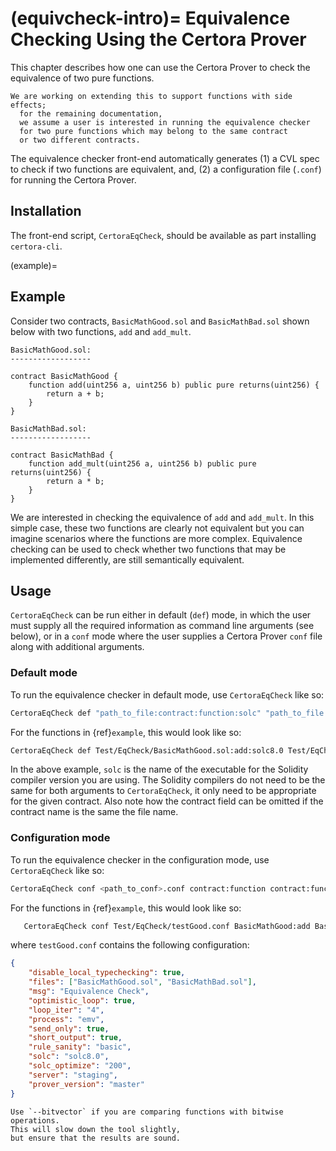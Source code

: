 (equivcheck-intro)=
Equivalence Checking Using the Certora Prover
=================================

This chapter describes how one can use the Certora Prover to
  check the equivalence of two pure functions.

```{note}
We are working on extending this to support functions with side effects;
  for the remaining documentation,
  we assume a user is interested in running the equivalence checker
  for two pure functions which may belong to the same contract
  or two different contracts.
```

The equivalence checker front-end automatically generates (1) a
  CVL spec to check if two functions are equivalent, and, (2) a
  configuration file (`.conf`) for running the Certora Prover.

## Installation

The front-end script, `CertoraEqCheck`,
  should be available as part installing `certora-cli`.


(example)=
## Example

Consider two contracts, `BasicMathGood.sol` and `BasicMathBad.sol` shown
  below with two functions, `add` and `add_mult`.

```
BasicMathGood.sol:
------------------

contract BasicMathGood {
    function add(uint256 a, uint256 b) public pure returns(uint256) {
        return a + b;
    }
}

```

```
BasicMathBad.sol:
------------------

contract BasicMathBad {
    function add_mult(uint256 a, uint256 b) public pure returns(uint256) {
        return a * b;
    }
}
```

We are interested in checking the equivalence of `add` and `add_mult`.
In this simple case, these two functions are clearly not equivalent
  but you can imagine scenarios where
  the functions are more complex.
Equivalence checking can be used to check whether two functions that
  may be implemented differently, are still semantically equivalent.

## Usage

`CertoraEqCheck` can be run either in default (`def`) mode,
 in which the user must supply all the required information as
 command line arguments (see below),
 or in a `conf` mode where the user supplies a
 Certora Prover `conf` file along with additional arguments.

### Default mode

To run the equivalence checker in default mode,
  use `CertoraEqCheck` like so:

```bash
CertoraEqCheck def "path_to_file:contract:function:solc" "path_to_file:contract:function:solc"
```

For the functions in {ref}`example`, this would look like so:

```bash
CertoraEqCheck def Test/EqCheck/BasicMathGood.sol:add:solc8.0 Test/EqCheck/BasicMathBad.sol:add_pass:solc8.0
```

In the above example, `solc` is the name of the executable
  for the Solidity compiler version you are using.
The Solidity compilers do not need to be the same for both arguments to
 `CertoraEqCheck`, it only need to be appropriate for the given contract.
Also note how
  the contract field can be omitted if the contract name is the same
  the file name.


### Configuration mode

To run the equivalence checker in the configuration mode,
  use `CertoraEqCheck` like so:

```bash
CertoraEqCheck conf <path_to_conf>.conf contract:function contract:function
```

For the functions in {ref}`example`, this would look like so:

```bash
   CertoraEqCheck conf Test/EqCheck/testGood.conf BasicMathGood:add BasicMathBad:add_mult
```

where `testGood.conf` contains the following configuration:

```json
{
    "disable_local_typechecking": true,
    "files": ["BasicMathGood.sol", "BasicMathBad.sol"],
    "msg": "Equivalence Check",
    "optimistic_loop": true,
    "loop_iter": "4",
    "process": "emv",
    "send_only": true,
    "short_output": true,
    "rule_sanity": "basic",
    "solc": "solc8.0",
    "solc_optimize": "200",
    "server": "staging",
    "prover_version": "master"
}
```

```{note}
Use `--bitvector` if you are comparing functions with bitwise operations.
This will slow down the tool slightly,
but ensure that the results are sound.
```

